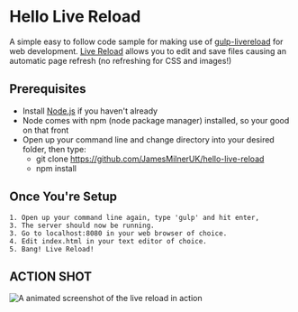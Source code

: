 # Hello Live Reload

A simple easy to follow code sample for making use of [gulp-livereload](https://www.npmjs.com/package/gulp-livereload/) for web development. [Live Reload](http://livereload.com/) allows you to edit and save files causing an automatic page refresh (no refreshing for CSS and images!)

## Prerequisites
* Install [Node.js](https://nodejs.org/en/) if you haven't already
* Node comes with npm (node package manager) installed, so your good on that front
* Open up your command line and change directory into your desired folder, then type:
    * git clone https://github.com/JamesMilnerUK/hello-live-reload
    * npm install


## Once You're Setup

    1. Open up your command line again, type 'gulp' and hit enter,
    3. The server should now be running.
    3. Go to localhost:8080 in your web browser of choice.
    4. Edit index.html in your text editor of choice.
    5. Bang! Live Reload!

## ACTION SHOT

![A animated screenshot of the live reload in action](https://github.com/JamesMilnerUK/hello-live-reload/blob/master/live-reload.gif)
